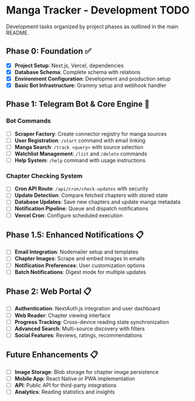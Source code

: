 # Manga Tracker - Development TODO

Development tasks organized by project phases as outlined in the main README.

## Phase 0: Foundation ✅

-   [X] **Project Setup**: Next.js, Vercel, dependencies
-   [X] **Database Schema**: Complete schema with relations
-   [X] **Environment Configuration**: Development and production setup
-   [X] **Basic Bot Infrastructure**: Grammy setup and webhook handler

## Phase 1: Telegram Bot & Core Engine 🔄

### Bot Commands
-   [ ] **Scraper Factory**: Create connector registry for manga sources
-   [ ] **User Registration**: `/start` command with email linking
-   [ ] **Manga Search**: `/track <query>` with source selection
-   [ ] **Watchlist Management**: `/list` and `/delete` commands
-   [ ] **Help System**: `/help` command with usage instructions

### Chapter Checking System
-   [ ] **Cron API Route**: `/api/cron/check-updates` with security
-   [ ] **Update Detection**: Compare fetched chapters with stored state
-   [ ] **Database Updates**: Save new chapters and update manga metadata
-   [ ] **Notification Pipeline**: Queue and dispatch notifications
-   [ ] **Vercel Cron**: Configure scheduled execution

## Phase 1.5: Enhanced Notifications 📋

-   [ ] **Email Integration**: Nodemailer setup and templates
-   [ ] **Chapter Images**: Scrape and embed images in emails
-   [ ] **Notification Preferences**: User customization options
-   [ ] **Batch Notifications**: Digest mode for multiple updates

## Phase 2: Web Portal 📋

-   [ ] **Authentication**: NextAuth.js integration and user dashboard
-   [ ] **Web Reader**: Chapter viewing interface
-   [ ] **Progress Tracking**: Cross-device reading state synchronization
-   [ ] **Advanced Search**: Multi-source discovery with filters
-   [ ] **Social Features**: Reviews, ratings, recommendations

## Future Enhancements 📋

-   [ ] **Image Storage**: Blob storage for chapter image persistence
-   [ ] **Mobile App**: React Native or PWA implementation
-   [ ] **API**: Public API for third-party integrations
-   [ ] **Analytics**: Reading statistics and insights
